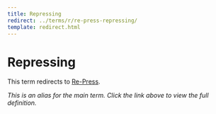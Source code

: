 ```yaml
---
title: Repressing
redirect: ../terms/r/re-press-repressing/
template: redirect.html
---
```


# Repressing

This term redirects to [Re-Press](../terms/r/re-press-repressing/).

*This is an alias for the main term. Click the link above to view the full definition.*
